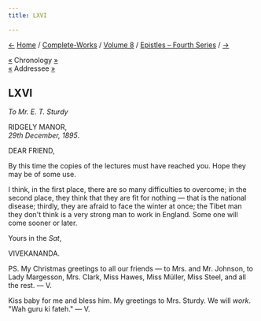 ```yaml
---
title: LXVI

---
```

<div>

[←](065_sharat.htm) [Home](../../../index.htm) /
[Complete-Works](../../complete_works.htm) / [Volume
8](../volume_8_contents.htm) / [Epistles – Fourth
Series](epistles_fourth_series_contents.htm) / [→](067_sister.htm)

  

[«](../../volume_6/epistles_second_series/090_sister.htm) Chronology
[»](../../volume_9/letters_fifth_series/080_sir.htm)  
[«](../../volume_8/epistles_fourth_series/064_blessed_and_beloved.htm)
Addressee [»](068_blessed_and_beloved.htm)

## LXVI

*To Mr. E. T. Sturdy*

RIDGELY MANOR,  
*29th December, 1895*.

DEAR FRIEND,

By this time the copies of the lectures must have reached you. Hope they
may be of some use.

I think, in the first place, there are so many difficulties to overcome;
in the second place, they think that they are fit for nothing — that is
the national disease; thirdly, they are afraid to face the winter at
once; the Tibet man they don't think is a very strong man to work in
England. Some one will come sooner or later.

Yours in the *Sat*,

VIVEKANANDA.

PS. My Christmas greetings to all our friends — to Mrs. and Mr. Johnson,
to Lady Margesson, Mrs. Clark, Miss Hawes, Miss Müller, Miss Steel, and
all the rest. — V.

Kiss baby for me and bless him. My greetings to Mrs. Sturdy. We will
*work*. "Wah guru ki fateh." — V.

</div>
